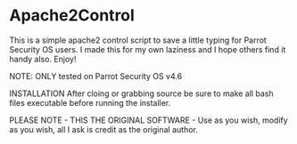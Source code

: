 # Apache2Control
This is a simple apache2 control script to save a little typing for Parrot Security OS users.
I made this for my own laziness and I hope others find it handy also. Enjoy!

NOTE: ONLY tested on Parrot Security OS v4.6

INSTALLATION
After cloing or grabbing source be sure to make all bash files executable before running the installer.

PLEASE NOTE - THIS THE ORIGINAL SOFTWARE - Use as you wish, modify as you wish, all I ask is credit as the original author.
